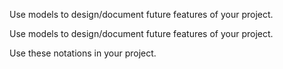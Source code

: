 <panel type="warning" header="`W9.1a` Can explain the use how design modelling can be used before implementation :star::star:" expanded no-close>
  <include src="../../book/modeling/modelingASolution/introduction/unit-inElsewhere-asFlat.md" boilerplate />
<!-- TODO: add evidence -->
</panel>

<panel type="warning" header="`W9.1b` Can use basic class diagram and sequence diagram concepts to model an OO design :star::star:" expanded no-close>
  <include src="../../book/modeling/modelingASolution/basic/unit-inElsewhere-asFlat.md" boilerplate />
  <panel header="{{glyphicon_folder_close}} Evidence" expanded>

Use models to design/document future features of your project.

  </panel>
</panel>

<panel type="info" header="`W9.1c` Can use intermediate class diagram and sequence diagram concepts to model an OO design :star::star::star:" expanded no-close>
  <include src="../../book/modeling/modelingASolution/intermediate/unit-inElsewhere-asFlat.md" boilerplate />
  <panel header="{{glyphicon_folder_close}} Evidence" expanded>

Use models to design/document future features of your project.

  </panel>
</panel>

<panel type="info" header="`W9.1d` Can use advanced class diagrams :star::star::star:" expanded no-close>
  <include src="../../book/modeling/modelingStructures/classDiagramsAdvanced/unit-inElsewhere-asFlat.md" boilerplate />
  <panel header="{{glyphicon_folder_close}} Evidence" expanded>

Use these notations in your project.

  </panel>
</panel>

